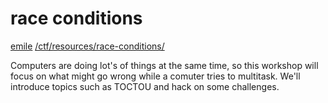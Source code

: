 # race conditions

<a href="/about#contact">emile</a> <a href="/ctf/resources/race-conditions/">/ctf/resources/race-conditions/</a>

Computers are doing lot's of things at the same time, so this workshop will focus on what might go wrong while a comuter tries to multitask. We'll introduce topics such as TOCTOU and hack on some challenges.